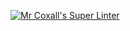 [![Mr Coxall's Super Linter](https://github.com/<ICD2O-Digital-Tech-NikoS/Unit1-01-HTML-HelloWorld->/workflows/Mr%20Coxall's%20Super%20Linter/badge.svg)](https://github.com/<ICD2O-Digital-Tech-NikoS/Unit1-01-HTML-HelloWorld->/actions/)
